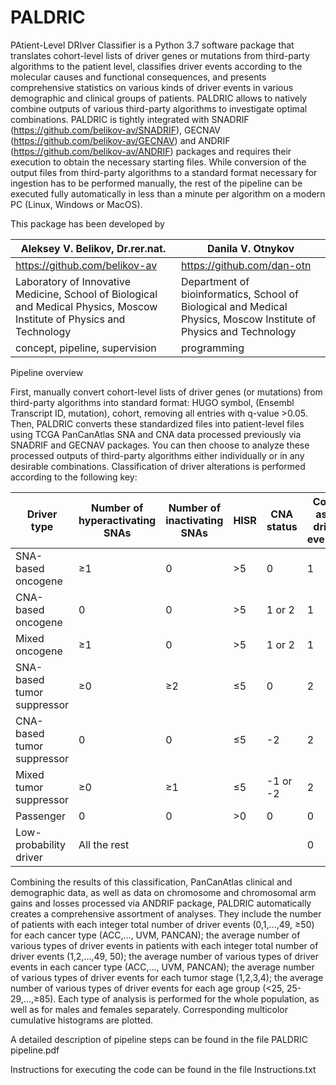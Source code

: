 # PALDRIC

PAtient-Level DRIver Classifier is a Python 3.7 software package that translates cohort-level lists of driver genes or mutations from third-party algorithms to the patient level, classifies driver events according to the molecular causes and functional consequences, and presents comprehensive statistics on various kinds of driver events in various demographic and clinical groups of patients. PALDRIC allows to natively combine outputs of various third-party algorithms to investigate optimal combinations. PALDRIC is tightly integrated with SNADRIF (https://github.com/belikov-av/SNADRIF), GECNAV (https://github.com/belikov-av/GECNAV) and ANDRIF (https://github.com/belikov-av/ANDRIF) packages and requires their execution to obtain the necessary starting files. While conversion of the output files from third-party algorithms to a standard format necessary for ingestion has to be performed manually, the rest of the pipeline can be executed fully automatically in less than a minute per algorithm on a modern PC (Linux, Windows or MacOS).

This package has been developed by 

Aleksey V. Belikov, Dr.rer.nat. | Danila V. Otnykov
-- | --
https://github.com/belikov-av | https://github.com/dan-otn 
Laboratory of Innovative Medicine, School of Biological and Medical Physics, Moscow Institute of Physics and Technology | Department of bioinformatics, School of Biological and Medical Physics, Moscow Institute of Physics and Technology
concept, pipeline, supervision | programming

Pipeline overview

First, manually convert cohort-level lists of driver genes (or mutations) from third-party algorithms into standard format: 
HUGO symbol, (Ensembl Transcript ID, mutation), cohort, removing all entries with q-value >0.05. 
Then, PALDRIC converts these standardized files into patient-level files using TCGA PanCanAtlas SNA and CNA data processed previously via SNADRIF and GECNAV packages.
You can then choose to analyze these processed outputs of third-party algorithms either individually or in any desirable combinations.
Classification of driver alterations is performed according to the following key:

Driver type	| Number of hyperactivating SNAs |	Number of inactivating SNAs |	HISR | CNA status |	Count as … driver event(s)
-- | -- | -- | -- | -- | --
SNA-based oncogene |	≥1 |	0 |	>5 |	0 |	1
CNA-based oncogene |	0 |	0 |	>5 |	1 or 2 |	1
Mixed oncogene |	≥1 |	0 |	>5 |	1 or 2 |	1
SNA-based tumor suppressor | 	≥0 |	≥2 |	≤5 |	0 |	2
CNA-based tumor suppressor |	0 |	0 |	≤5 |	-2 |	2
Mixed tumor suppressor |	≥0 |	≥1 |	≤5 |	-1 or -2 |	2
Passenger |	0 |	0	 | >0 | 0 |	0
Low-probability driver |	All the rest |   |   |   |	0

Combining the results of this classification, PanCanAtlas clinical and demographic data, as well as data on chromosome and chromosomal arm gains and losses processed via ANDRIF package, PALDRIC automatically creates a comprehensive assortment of analyses. They include the number of patients with each integer total number of driver events (0,1,…,49, ≥50) for each cancer type (ACC,…, UVM, PANCAN); the average number of various types of driver events in patients with each integer total number of driver events (1,2,…,49, 50); the average number of various types of driver events in each cancer type (ACC,…, UVM, PANCAN); the average number of various types of driver events for each tumor stage (1,2,3,4); the average number of various types of driver events for each age group (<25, 25-29,…,≥85). Each type of analysis is performed for the whole population, as well as for males and females separately. Corresponding multicolor cumulative histograms are plotted.

A detailed description of pipeline steps can be found in the file PALDRIC pipeline.pdf

Instructions for executing the code can be found in the file Instructions.txt
